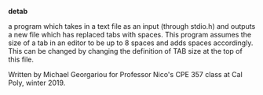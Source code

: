 **detab**

a program which takes in a text file
as an input (through stdio.h) and outputs a new
file which has replaced tabs with spaces.
This program assumes the size of a tab in an
editor to be up to 8 spaces and adds spaces
accordingly. This can be changed by changing
the definition of TAB size at the top of this
file.

Written by Michael Georgariou for Professor
Nico's CPE 357 class at Cal Poly, winter 2019.
